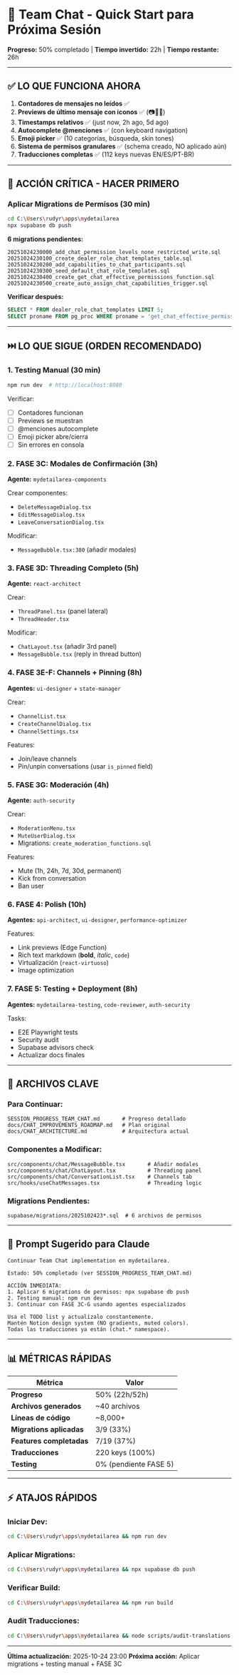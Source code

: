 # 🚀 Team Chat - Quick Start para Próxima Sesión

**Progreso:** 50% completado | **Tiempo invertido:** 22h | **Tiempo restante:** 26h

---

## ✅ LO QUE FUNCIONA AHORA

1. **Contadores de mensajes no leídos** ✅
2. **Previews de último mensaje con iconos** ✅ (📷📎🎤)
3. **Timestamps relativos** ✅ (just now, 2h ago, 5d ago)
4. **Autocomplete @menciones** ✅ (con keyboard navigation)
5. **Emoji picker** ✅ (10 categorías, búsqueda, skin tones)
6. **Sistema de permisos granulares** ✅ (schema creado, NO aplicado aún)
7. **Traducciones completas** ✅ (112 keys nuevas EN/ES/PT-BR)

---

## 🔴 ACCIÓN CRÍTICA - HACER PRIMERO

### **Aplicar Migrations de Permisos** (30 min)

```bash
cd C:\Users\rudyr\apps\mydetailarea
npx supabase db push
```

**6 migrations pendientes:**
```
20251024230000_add_chat_permission_levels_none_restricted_write.sql
20251024230100_create_dealer_role_chat_templates_table.sql
20251024230200_add_capabilities_to_chat_participants.sql
20251024230300_seed_default_chat_role_templates.sql
20251024230400_create_get_chat_effective_permissions_function.sql
20251024230500_create_auto_assign_chat_capabilities_trigger.sql
```

**Verificar después:**
```sql
SELECT * FROM dealer_role_chat_templates LIMIT 5;
SELECT proname FROM pg_proc WHERE proname = 'get_chat_effective_permissions';
```

---

## ⏭️ LO QUE SIGUE (ORDEN RECOMENDADO)

### **1. Testing Manual** (30 min)
```bash
npm run dev  # http://localhost:8080
```

Verificar:
- [ ] Contadores funcionan
- [ ] Previews se muestran
- [ ] @menciones autocomplete
- [ ] Emoji picker abre/cierra
- [ ] Sin errores en consola

### **2. FASE 3C: Modales de Confirmación** (3h)
**Agente:** `mydetailarea-components`

Crear componentes:
- `DeleteMessageDialog.tsx`
- `EditMessageDialog.tsx`
- `LeaveConversationDialog.tsx`

Modificar:
- `MessageBubble.tsx:380` (añadir modales)

### **3. FASE 3D: Threading Completo** (5h)
**Agente:** `react-architect`

Crear:
- `ThreadPanel.tsx` (panel lateral)
- `ThreadHeader.tsx`

Modificar:
- `ChatLayout.tsx` (añadir 3rd panel)
- `MessageBubble.tsx` (reply in thread button)

### **4. FASE 3E-F: Channels + Pinning** (8h)
**Agentes:** `ui-designer` + `state-manager`

Crear:
- `ChannelList.tsx`
- `CreateChannelDialog.tsx`
- `ChannelSettings.tsx`

Features:
- Join/leave channels
- Pin/unpin conversations (usar `is_pinned` field)

### **5. FASE 3G: Moderación** (4h)
**Agente:** `auth-security`

Crear:
- `ModerationMenu.tsx`
- `MuteUserDialog.tsx`
- Migrations: `create_moderation_functions.sql`

Features:
- Mute (1h, 24h, 7d, 30d, permanent)
- Kick from conversation
- Ban user

### **6. FASE 4: Polish** (10h)
**Agentes:** `api-architect`, `ui-designer`, `performance-optimizer`

Features:
- Link previews (Edge Function)
- Rich text markdown (**bold**, *italic*, `code`)
- Virtualización (`react-virtuoso`)
- Image optimization

### **7. FASE 5: Testing + Deployment** (8h)
**Agentes:** `mydetailarea-testing`, `code-reviewer`, `auth-security`

Tasks:
- E2E Playwright tests
- Security audit
- Supabase advisors check
- Actualizar docs finales

---

## 📂 ARCHIVOS CLAVE

### Para Continuar:
```
SESSION_PROGRESS_TEAM_CHAT.md       # Progreso detallado
docs/CHAT_IMPROVEMENTS_ROADMAP.md   # Plan original
docs/CHAT_ARCHITECTURE.md           # Arquitectura actual
```

### Componentes a Modificar:
```
src/components/chat/MessageBubble.tsx       # Añadir modales
src/components/chat/ChatLayout.tsx          # Threading panel
src/components/chat/ConversationList.tsx    # Channels tab
src/hooks/useChatMessages.tsx               # Threading logic
```

### Migrations Pendientes:
```
supabase/migrations/2025102423*.sql  # 6 archivos de permisos
```

---

## 🤖 Prompt Sugerido para Claude

```
Continuar Team Chat implementation en mydetailarea.

Estado: 50% completado (ver SESSION_PROGRESS_TEAM_CHAT.md)

ACCIÓN INMEDIATA:
1. Aplicar 6 migrations de permisos: npx supabase db push
2. Testing manual: npm run dev
3. Continuar con FASE 3C-G usando agentes especializados

Usa el TODO list y actualízalo constantemente.
Mantén Notion design system (NO gradients, muted colors).
Todas las traducciones ya están (chat.* namespace).
```

---

## 📊 MÉTRICAS RÁPIDAS

| Métrica | Valor |
|---------|-------|
| **Progreso** | 50% (22h/52h) |
| **Archivos generados** | ~40 archivos |
| **Líneas de código** | ~8,000+ |
| **Migrations aplicadas** | 3/9 (33%) |
| **Features completadas** | 7/19 (37%) |
| **Traducciones** | 220 keys (100%) |
| **Testing** | 0% (pendiente FASE 5) |

---

## ⚡ ATAJOS RÁPIDOS

### Iniciar Dev:
```bash
cd C:\Users\rudyr\apps\mydetailarea && npm run dev
```

### Aplicar Migrations:
```bash
cd C:\Users\rudyr\apps\mydetailarea && npx supabase db push
```

### Verificar Build:
```bash
cd C:\Users\rudyr\apps\mydetailarea && npm run build
```

### Audit Traducciones:
```bash
cd C:\Users\rudyr\apps\mydetailarea && node scripts/audit-translations.cjs
```

---

**Última actualización:** 2025-10-24 23:00
**Próxima acción:** Aplicar migrations + testing manual + FASE 3C
